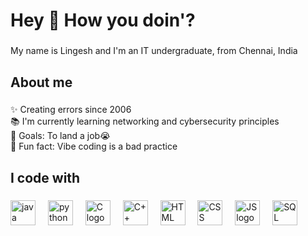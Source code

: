 <h1 align="left">Hey 👋 How you doin'?</h1>

###

<p align="left">My name is Lingesh and I'm an IT undergraduate, from Chennai, India</p>

###

<h2 align="left">About me</h2>

###

<p align="left">✨ Creating errors since 2006<br>📚 I'm currently learning networking and cybersecurity principles<br>🎯 Goals: To land a job😭<br>🎲 Fun fact: Vibe coding is a bad practice</p>

###

<h2 align="left">I code with</h2>

###

<div align="left">
  <img src="https://static.vecteezy.com/system/resources/previews/022/100/214/original/java-logo-transparent-free-png.png" height="40" alt="java logo"  />
  <img width="12" />
  <img src="https://gss-technology.com/wp-content/uploads/2021/07/04.png" height="40" alt="python logo"  />
  <img width="12" />
  <img src="https://www.pngitem.com/pimgs/m/31-312155_c-programming-language-logo-hd-png-download.png" height="40" alt="C logo"  />
  <img width="12" />
  <img src="https://tse1.mm.bing.net/th/id/OIP.LBMn3m30XUFN5aboo0lRIwHaIU?r=0&rs=1&pid=ImgDetMain&o=7&rm=3" height="40" alt="C++ logo"  />
  <img width="12" />
  <img src="https://tse4.mm.bing.net/th/id/OIP.wtbphh9buB7NAjHoCtv74wAAAA?r=0&rs=1&pid=ImgDetMain&o=7&rm=3" height="40" alt="HTML logo"  />
  <img width="12" />
  <img src="https://toppng.com/uploads/preview/html-css-js-icons-11563328364gmstz4ubs9.png" height="40" alt="CSS logo"  />
  <img width="12" />
  <img src="https://tse2.mm.bing.net/th/id/OIP.Y5lLflNxrE85yConIlue2wHaEJ?r=0&rs=1&pid=ImgDetMain&o=7&rm=3" height="40" alt="JS logo"  />
  <img width="12" />
  <img src="https://img1.pnghut.com/17/4/21/gRuceD82g3/information-brand-mysql-query-language-sql-injection.jpg" height="40" alt="SQL logo"  />
</div>

###
